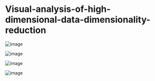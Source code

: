# Visual-analysis-of-high-dimensional-data-dimensionality-reduction

![image](https://github.com/user-attachments/assets/924cfad3-3f57-4149-b82e-97d70f0a434c)

![image](https://github.com/user-attachments/assets/1ecbe1d7-83ee-435c-941e-379737a0189f)

![image](https://github.com/user-attachments/assets/b6d298bc-4b19-4f41-a790-3ddcbf937303)

![image](https://github.com/user-attachments/assets/7421344f-436d-49c0-98c0-df906f028160)
